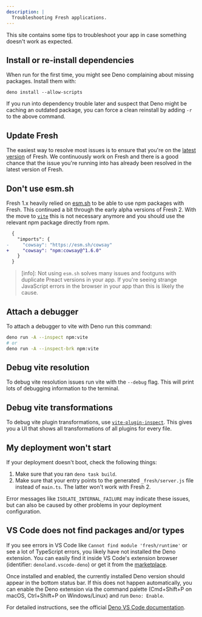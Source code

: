```yaml
---
description: |
  Troubleshooting Fresh applications.
---
```


This site contains some tips to troubleshoot your app in case something doesn't
work as expected.

## Install or re-install dependencies

When run for the first time, you might see Deno complaining about missing
packages. Install them with:

```shell
deno install --allow-scripts
```

If you run into dependency trouble later and suspect that Deno might be caching
an outdated package, you can force a clean reinstall by adding `-r` to the above
command.

## Update Fresh

The easiest way to resolve most issues is to ensure that you're on the
[latest version](https://jsr.io/@fresh/core/versions) of Fresh. We continuously
work on Fresh and there is a good chance that the issue you're running into has
already been resolved in the latest version of Fresh.

## Don't use esm.sh

Fresh 1.x heavily relied on [esm.sh](https://esm.sh/) to be able to use npm
packages with Fresh. This continued a bit through the early alpha versions of
Fresh 2. With the move to [`vite`](https://vite.dev/) this is not necessary
anymore and you should use the relevant npm package directly from npm.

```diff deno.json
  {
    "imports": {
-     "cowsay": "https://esm.sh/cowsay"
+     "cowsay": "npm:cowsay@^1.6.0"
    }
  }
```

> [info]: Not using `esm.sh` solves many issues and footguns with duplicate
> Preact versions in your app. If you're seeing strange JavaScript errors in the
> browser in your app than this is likely the cause.

## Attach a debugger

To attach a debugger to vite with Deno run this command:

```sh Terminal
deno run -A --inspect npm:vite
# or
deno run -A --inspect-brk npm:vite
```

## Debug vite resolution

To debug vite resolution issues run vite with the `--debug` flag. This will
print lots of debugging information to the terminal.

## Debug vite transformations

To debug vite plugin transformations, use
[`vite-plugin-inspect`](https://github.com/antfu-collective/vite-plugin-inspect).
This gives you a UI that shows all transformations of all plugins for every
file.

## My deployment won't start

If your deployment doesn't boot, check the following things:

1. Make sure that you ran `deno task build`.
2. Make sure that your entry points to the generated `_fresh/server.js` file
   instead of `main.ts`. The latter won't work with Fresh 2.

Error messages like `ISOLATE_INTERNAL_FAILURE` may indicate these issues, but
can also be caused by other problems in your deployment configuration.

## VS Code does not find packages and/or types

If you see errors in VS Code like `Cannot find module 'fresh/runtime'` or see a
lot of TypeScript errors, you likely have not installed the Deno extension. You
can easily find it inside VS Code's extension browser (identifier:
`denoland.vscode-deno`) or get it from the
[marketplace](https://marketplace.visualstudio.com/items?itemName=denoland.vscode-deno).

Once installed and enabled, the currently installed Deno version should appear
in the bottom status bar. If this does not happen automatically, you can enable
the Deno extension via the command palette (Cmd+Shift+P on macOS, Ctrl+Shift+P
on Windows/Linux) and run `Deno: Enable`.

For detailed instructions, see the official
[Deno VS Code documentation](https://docs.deno.com/runtime/reference/vscode/).
